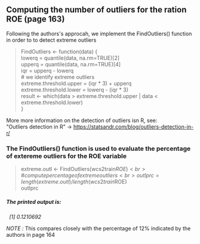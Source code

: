 ## Computing the number of outliers for the ration ROE (page 163)

Following the authors's approcah, we implement the FindOutliers() function in order to to detect extreme outliers

> FindOutliers <- function(data) {<br>
> lowerq = quantile(data, na.rm=TRUE)[2]<br>
> upperq = quantile(data, na.rm=TRUE)[4]<br>
> iqr = upperq - lowerq<br> 
> \# we identify extreme outliers<br>
> extreme.threshold.upper = (iqr * 3) + upperq<br>
> extreme.threshold.lower = lowerq - (iqr * 3)<br>
> result <- which(data > extreme.threshold.upper | data < extreme.threshold.lower)<br>
> }

More more information on the detection of outliers isn R, see: <br>
"Outliers detection in R" -> https://statsandr.com/blog/outliers-detection-in-r/<br>

### The FindOutliers() function is used to evaluate the percentage of extereme outliers for the ROE variable

> extreme.outl <- FindOutliers(wcs2train$ROE)<br>
> \# compute percentage of extreme outliers<br>
> outlprc = length(extreme.outl)/length(wcs2train$ROE)<br>
> outlprc
 ##### <em>The printed output is:
 &nbsp;  [1] 0.1210692</em><br>

<em>NOTE :</em> This compares closely with the percentage of 12% indicated by the authors in page 164



